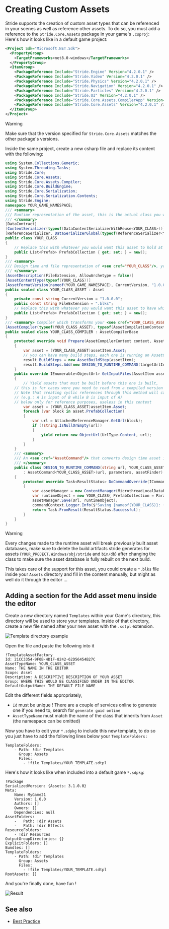 # Creating Custom Assets

Stride supports the creation of custom asset types that can be referenced in your scenes as well as reference other assets.
To do so, you must add a reference to the `Stride.Core.Assets` package in your game's `.csproj`:
Here's how it looks like in a default game project:
```xml
<Project Sdk="Microsoft.NET.Sdk">
  <PropertyGroup>
    <TargetFrameworks>net8.0-windows</TargetFrameworks>
  </PropertyGroup>
  <ItemGroup>
    <PackageReference Include="Stride.Engine" Version="4.2.0.1" />
    <PackageReference Include="Stride.Video" Version="4.2.0.1" />
    <PackageReference Include="Stride.Physics" Version="4.2.0.1" />
    <PackageReference Include="Stride.Navigation" Version="4.2.0.1" />
    <PackageReference Include="Stride.Particles" Version="4.2.0.1" />
    <PackageReference Include="Stride.UI" Version="4.2.0.1" />
    <PackageReference Include="Stride.Core.Assets.CompilerApp" Version="4.2.0.1" IncludeAssets="build;buildTransitive" />
    <PackageReference Include="Stride.Core.Assets" Version="4.2.0.1" />
  </ItemGroup>
</Project>
```
> [!Warning]
> Make sure that the version specified for `Stride.Core.Assets` matches the other package's versions.

Inside the same project, create a new csharp file and replace its content with the following:
```cs
using System.Collections.Generic;
using System.Threading.Tasks;
using Stride.Core;
using Stride.Core.Assets;
using Stride.Core.Assets.Compiler;
using Stride.Core.BuildEngine;
using Stride.Core.Serialization;
using Stride.Core.Serialization.Contents;
using Stride.Engine;
namespace YOUR_GAME_NAMESPACE;
/// <summary>
/// Runtime representation of the asset, this is the actual class you would use in your scripts
/// </summary>
[DataContract]
[ContentSerializer(typeof(DataContentSerializerWithReuse<YOUR_CLASS>))]
[ReferenceSerializer, DataSerializerGlobal(typeof(ReferenceSerializer<YOUR_CLASS>), Profile = "Content")]
public class YOUR_CLASS
{
	// Replace this with whatever you would want this asset to hold at runtime
    public List<Prefab> PrefabCollection { get; set; } = new();
}
/// <summary>
/// Design time and file representation of <see cref="YOUR_CLASS"/>, you can add content here that won't be included in the build
/// </summary>
[AssetDescription(FileExtension, AllowArchetype = false)]
[AssetContentType(typeof(YOUR_CLASS))]
[AssetFormatVersion(nameof(YOUR_GAME_NAMESPACE), CurrentVersion, "1.0.0.0")]
public sealed class YOUR_CLASS_ASSET : Asset
{
    private const string CurrentVersion = "1.0.0.0";
    public const string FileExtension = ".blks";
	// Replace this with whatever you would want this asset to have while inside the gamestudio
    public List<Prefab> PrefabCollection { get; set; } = new();
}
/// <summary> Compiler which transforms your <see cref="YOUR_CLASS_ASSET"/> into <see cref="YOUR_CLASS"/> when building your game </summary>
[AssetCompiler(typeof(YOUR_CLASS_ASSET), typeof(AssetCompilationContext))]
public sealed class YOUR_CLASS_COMPILER : AssetCompilerBase
{
    protected override void Prepare(AssetCompilerContext context, AssetItem assetItem, string targetUrlInStorage, AssetCompilerResult result)
    {
        var asset = (YOUR_CLASS_ASSET)assetItem.Asset;
        // you can have many build steps, each one is running an AssetCommand
        result.BuildSteps = new AssetBuildStep(assetItem);
        result.BuildSteps.Add(new DESIGN_TO_RUNTIME_COMMAND(targetUrlInStorage, asset, assetItem.Package));
    }
    public override IEnumerable<ObjectUrl> GetInputFiles(AssetItem assetItem)
    {
        // Yield assets that must be built before this one is built,
	// this is for cases were you need to read from a compiled version of an asset to build this one.
	// Note that creating cyclic references through this method will cause a deadlock when building
	// (e.g.: A is input of B while B is input of A)
	// below only for reference purposes, useless in this context
        var asset = (YOUR_CLASS_ASSET)assetItem.Asset;
        foreach (var block in asset.PrefabCollection)
        {
            var url = AttachedReferenceManager.GetUrl(block);
            if (!string.IsNullOrEmpty(url))
            {
                yield return new ObjectUrl(UrlType.Content, url);
            }
        }
    }
    /// <summary>
    /// An <see cref="AssetCommand"/> that converts design time asset into runtime asset.
    /// </summary>
    public class DESIGN_TO_RUNTIME_COMMAND(string url, YOUR_CLASS_ASSET parameters, IAssetFinder assetFinder)
        : AssetCommand<YOUR_CLASS_ASSET>(url, parameters, assetFinder)
    {
        protected override Task<ResultStatus> DoCommandOverride(ICommandContext commandContext)
        {
            var assetManager = new ContentManager(MicrothreadLocalDatabases.ProviderService);
            var runtimeObject = new YOUR_CLASS{ PrefabCollection = Parameters.PrefabCollection };
            assetManager.Save(Url, runtimeObject);
            commandContext.Logger.Info($"Saving {nameof(YOUR_CLASS)}: {runtimeObject.PrefabCollection}");
            return Task.FromResult(ResultStatus.Successful);
        }
    }
}
```

> [!Warning]
> Every changes made to the runtime asset will break previously built asset databases, make sure to delete the build artifacts stride generates for assets (`YOUR_PROJECT.Windows/obj/stride` and `bin/db`) after changing the class to make sure the asset database is fully rebuilt on the next build.

This takes care of the support for this asset, you could create a `*.blks` file inside your `Assets` directory and fill in the content manually, but might as well do it through the editor ...

## Adding a section for the Add asset menu inside the editor

Create a new directory named `Templates` within your Game's directory, this directory will be used to store your templates.
Inside of that directory, create a new file named after your new asset with the `.sdtpl` extension.

![Template directory example](media/template-directory-example.png)

Open the file and paste the following into it
```
!TemplateAssetFactory
Id: 21CC3354-9F0B-4D1F-8242-62D56454B27C
AssetTypeName: YOUR_CLASS_ASSET
Name: THE NAME IN THE EDITOR
Scope: Asset
Description: A DESCRIPTIVE DESCRIPTION OF YOUR ASSET
Group: WHERE THIS WOULD BE CLASSIFIED UNDER IN THE EDITOR
DefaultOutputName: THE DEFAULT FILE NAME
```
Edit the different fields appropriately,
- `Id` must be unique ! There are a couple of services online to generate one if you need to, search for `generate guid online`
- `AssetTypeName` must match the name of the class that inherits from `Asset` (the namespace can be omitted)

Now you have to edit your `*.sdpkg` to include this new template, to do so you just have to add the following lines below your `TemplateFolders:`
```
TemplateFolders:
    - Path: !dir Templates
      Group: Assets
      Files:
        - !file Templates/YOUR_TEMPLATE.sdtpl
```
Here's how it looks like when included into a default game `*.sdpkg`:
```
!Package
SerializedVersion: {Assets: 3.1.0.0}
Meta:
    Name: MyGame21
    Version: 1.0.0
    Authors: []
    Owners: []
    Dependencies: null
AssetFolders:
    -   Path: !dir Assets
    -   Path: !dir Effects
ResourceFolders:
    - !dir Resources
OutputGroupDirectories: {}
ExplicitFolders: []
Bundles: []
TemplateFolders:
    - Path: !dir Templates
      Group: Assets
      Files:
        - !file Templates/YOUR_TEMPLATE.sdtpl
RootAssets: []
```

And you're finally done, have fun !

![Result](media/template-result.png)


## See also

* [Best Practice](best-practice.md)